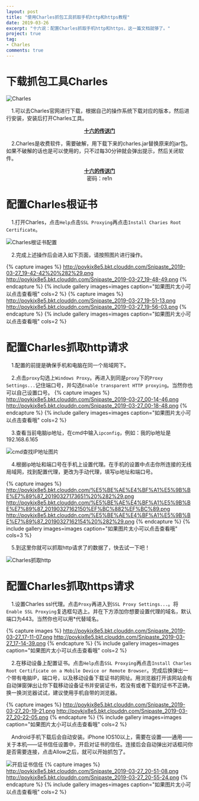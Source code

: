 ```yaml
---
layout: post
title: "使用Charles抓包工具抓取手机http和https教程"
date: 2019-03-26
excerpt: "十六说：配置Charles抓取手机http和https，这一篇文档就够了。"
project: true
tag:
- Charles
comments: true
---
```

# 下载抓包工具Charles
![Charles](http://poykjx8e5.bkt.clouddn.com/Snipaste_2019-03-27_20-51-30.png)

&emsp;1.可以去Charles官网进行下载，根据自己的操作系统下载对应的版本，然后进行安装，安装后打开Charles工具。

<center><a href="http://www.charlesproxy.com"><b>十六的传送门</b></a></center>

&emsp;2.Charles是收费软件，需要破解，用下载下来的charles.jar替换原来的jar包。如果不破解的话也是可以使用的，只不过每30分钟就会弹出提示，然后关闭软件。

<center><a href="https://pan.baidu.com/s/1tiJoOJhG7cepUbYynXuJPw"><b>十六的传送门</b></a></center>
<center>密码：re1n</center>

# 配置Charles根证书
&emsp;1.打开Charles，点击`Help`点击`SSL Proxying`再点击`Install Charies Root Certificate`。

![Charles根证书配置](http://poykjx8e5.bkt.clouddn.com/Snipaste_2019-03-27_19-41-41.png)

&emsp;2.完成上述操作后会进入如下页面，请按照图片进行操作。

{% capture images %} http://poykjx8e5.bkt.clouddn.com/Snipaste_2019-03-27_19-42-42%20%282%29.png http://poykjx8e5.bkt.clouddn.com/Snipaste_2019-03-27_19-48-49.png {% endcapture %} {% include gallery images=images caption="如果图片太小可以点击查看哦" cols=2 %} 
{% capture images %} http://poykjx8e5.bkt.clouddn.com/Snipaste_2019-03-27_19-51-13.png http://poykjx8e5.bkt.clouddn.com/Snipaste_2019-03-27_19-56-03.png {% endcapture %} {% include gallery images=images caption="如果图片太小可以点击查看哦" cols=2 %} 

# 配置Charles抓取http请求
&emsp;1.配置的前提是确保手机和电脑在同一个局域网下。

&emsp;2.点击`proxy`勾选上`Windows Proxy`。再进入到同是`proxy`下的`Proxy Settings...`记住端口号，并勾选`Enable transparent HTTP proxying`。当然你也可以自己设置口号。
{% capture images %} http://poykjx8e5.bkt.clouddn.com/Snipaste_2019-03-27_00-14-46.png http://poykjx8e5.bkt.clouddn.com/Snipaste_2019-03-27_00-18-48.png {% endcapture %} {% include gallery images=images caption="如果图片太小可以点击查看哦" cols=2 %} 

&emsp;3.查看当前电脑ip地址，在cmd中输入`ipconfig`，例如：我的ip地址是192.168.6.165

![cmd查找IP地址图片](http://poykjx8e5.bkt.clouddn.com/Snipaste_2019-03-27_16-10-36.png)

&emsp;4.根据ip地址和端口号在手机上设置代理。在手机的设置中点击你所连接的无线局域网，找到配置代理，更改为手动代理，填写ip地址和端口号。

{% capture images %} http://poykjx8e5.bkt.clouddn.com/%E5%BE%AE%E4%BF%A1%E5%9B%BE%E7%89%87_20190327173651%20%282%29.png http://poykjx8e5.bkt.clouddn.com/%E5%BE%AE%E4%BF%A1%E5%9B%BE%E7%89%87_20190327162150%EF%BC%882%EF%BC%89.png http://poykjx8e5.bkt.clouddn.com/%E5%BE%AE%E4%BF%A1%E5%9B%BE%E7%89%87_20190327162154%20%282%29.png {% endcapture %} {% include gallery images=images caption="如果图片太小可以点击查看哦" cols=3 %} 

&emsp;5.到这里你就可以抓取http请求了的数据了，快去试一下吧！

![Charles抓取http](http://poykjx8e5.bkt.clouddn.com/Snipaste_2019-03-27_16-46-05.png)

# 配置Charles抓取https请求
&emsp;1.设置Charles ssl代理。点击`Proxy`再进入到`SSL Proxy Settings...`。将`Enable SSL Proxying`复选框勾选上。并在下方添加你想要设置代理的域名，默认端口为443。当然你也可以用\*代替域名。

{% capture images %} http://poykjx8e5.bkt.clouddn.com/Snipaste_2019-03-27_17-11-07.png http://poykjx8e5.bkt.clouddn.com/Snipaste_2019-03-27_17-14-39.png {% endcapture %} {% include gallery images=images caption="如果图片太小可以点击查看哦" cols=2 %} 

&emsp;2.在移动设备上配置证书。点击`Help`点击`SSL Proxying`再点击`Install Charles Root Certificate on a Mobile Device or Remote Browser`。完成后换弹出一个带有电脑IP，端口号，以及移动设备下载证书的网址。用浏览器打开该网站会有自动弹窗弹出让你下载移动设备证书并安装证书，若没有或者下载的证书不正确，换一换浏览器试试，建议使用手机自带的浏览器。

{% capture images %} http://poykjx8e5.bkt.clouddn.com/Snipaste_2019-03-27_20-19-21.png http://poykjx8e5.bkt.clouddn.com/Snipaste_2019-03-27_20-22-05.png {% endcapture %} {% include gallery images=images caption="如果图片太小可以点击查看哦" cols=2 %} 

&emsp;Android手机下载后会自动安装。iPhone IOS10以上，需要在设置——通用——关于本机——证书信任设置中，开启对证书的信任。连接后会自动弹出对话框问你是否需要连接，点击Allow之后，就可以开始抓包了。

![开启证书信任](http://poykjx8e5.bkt.clouddn.com/%E5%BE%AE%E4%BF%A1%E5%9B%BE%E7%89%87_20190327204331%20%28n%29.png)
{% capture images %}  http://poykjx8e5.bkt.clouddn.com/Snipaste_2019-03-27_20-51-08.png http://poykjx8e5.bkt.clouddn.com/Snipaste_2019-03-27_20-55-24.png {% endcapture %} {% include gallery images=images caption="如果图片太小可以点击查看哦" cols=2 %} 






